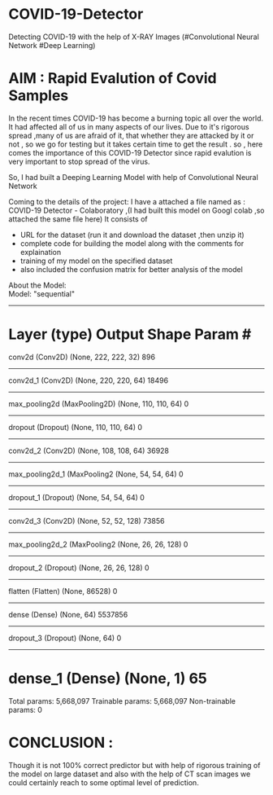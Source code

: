 # COVID-19-Detector
Detecting COVID-19 with the help of X-RAY Images (#Convolutional Neural Network #Deep Learning)

# AIM : Rapid Evalution of Covid Samples                                                                                                                                                                   
In the recent times COVID-19 has become a burning topic all over the world. It had affected all of us in many aspects of our lives.
Due to it's rigorous spread ,many of us are afraid of it, that whether they are attacked by it or not , so we go for testing but it takes certain time to get the result .
so , here comes the importance of this COVID-19 Detector since rapid evalution is very important to stop spread of the virus.

So, I had built a Deeping Learning Model with help of Convolutional Neural Network

Coming to the details of the project:
I have a attached a file named as : COVID-19 Detector - Colaboratory ,(I had built this model on Googl colab ,so attached the same file here)
It consists of
 * URL for the dataset (run it and download the dataset ,then unzip it)
 * complete code for building the model along with the comments for explaination
 * training of my model on the specified dataset
 * also included the confusion matrix for better analysis of the model

About the Model:                                                                                                                                                                      
Model: "sequential"
_________________________________________________________________
Layer (type)                 Output Shape              Param #   
=================================================================
conv2d (Conv2D)              (None, 222, 222, 32)      896       
_________________________________________________________________
conv2d_1 (Conv2D)            (None, 220, 220, 64)      18496     
_________________________________________________________________
max_pooling2d (MaxPooling2D) (None, 110, 110, 64)      0         
_________________________________________________________________
dropout (Dropout)            (None, 110, 110, 64)      0         
_________________________________________________________________
conv2d_2 (Conv2D)            (None, 108, 108, 64)      36928     
_________________________________________________________________
max_pooling2d_1 (MaxPooling2 (None, 54, 54, 64)        0         
_________________________________________________________________
dropout_1 (Dropout)          (None, 54, 54, 64)        0         
_________________________________________________________________
conv2d_3 (Conv2D)            (None, 52, 52, 128)       73856     
_________________________________________________________________
max_pooling2d_2 (MaxPooling2 (None, 26, 26, 128)       0         
_________________________________________________________________
dropout_2 (Dropout)          (None, 26, 26, 128)       0         
_________________________________________________________________
flatten (Flatten)            (None, 86528)             0         
_________________________________________________________________
dense (Dense)                (None, 64)                5537856   
_________________________________________________________________
dropout_3 (Dropout)          (None, 64)                0         
_________________________________________________________________
dense_1 (Dense)              (None, 1)                 65        
=================================================================
Total params: 5,668,097
Trainable params: 5,668,097
Non-trainable params: 0


# CONCLUSION :                                                                                                                                                                      
Though it is not 100% correct predictor but with help of rigorous training of the model on large dataset and also with the help of CT scan images we could certainly reach to some optimal level of prediction.

